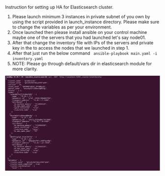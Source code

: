 Instruction for setting up HA for Elasticsearch cluster.

1. Please launch minimum 3 instances in private subnet of you own by using the script provided in launch_instance directory. Please make sure to change the variables as per your environment.
2. Once launched then please install ansible on your control machine maybe one of the servers that you had launched let's say node01.
3. After that change the inventory file with IPs of the servers and private key in the to access the nodes that we launched in step 1.
6. After that just run the below command `
ansible-playbook main.yaml -i inventory.yaml`
7. NOTE: Please go through default/vars dir in elasticsearch module for more clarity.

 ![alt text](elasticsearch.png)
